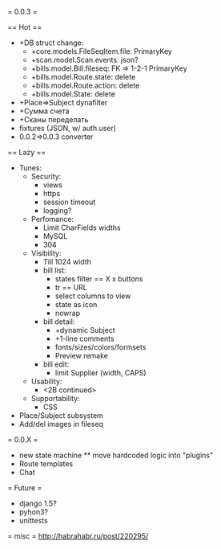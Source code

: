 = 0.0.3 =

== Hot ==
* +DB struct change:
	* +core.models.FileSeqItem.file: PrimaryKey
	* +scan.model.Scan.events: json?
	* +bills.model.Bill.fileseq: FK => 1-2-1 PrimaryKey
	* +bills.model.Route.state: delete
	* +bills.model.Route.action: delete
	* +bills.model.State: delete
* +Place=>Subject dynafilter
* +Cумма счета
* +Сканы переделать
* fixtures (JSON, w/ auth.user)
* 0.0.2=>0.0.3 converter

== Lazy ==
* Tunes:
	* Security:
		* views
		* https
		* session timeout
		* logging?
	* Perfomance:
		* Limit CharFields widths
		* MySQL
		* 304
	* Visibility:
		* Till 1024 width
		* bill list:
			* states filter == X x buttons
			* tr == URL
			* select columns to view
			* state as icon
			* nowrap
		* bill detail:
			* +dynamic Subject
			* +1-line comments
			* fonts/sizes/colors/formsets
			* Preview remake
		* bill edit:
			* limit Supplier (width, CAPS)
	* Usability:
		* <2B continued>
	* Supportability:
		* CSS
* Place/Subject subsystem
* Add/del images in fileseq

= 0.0.X =
* new state machine
** move hardcoded logic into "plugins"
* Route templates
* Chat

= Future =
* django 1.5?
* pyhon3?
* unittests

= misc =
http://habrahabr.ru/post/220295/